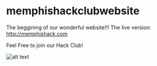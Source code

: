 # memphishackclubwebsite
The beggining of our wonderful website!!!
The live version:
http://memphishack.com

Feel Free to join our Hack Club!

![alt text](https://github.com/[philip-hub]/[memphishackclubwebsite]/blob/[master]code/images/tree.png?raw=true)
